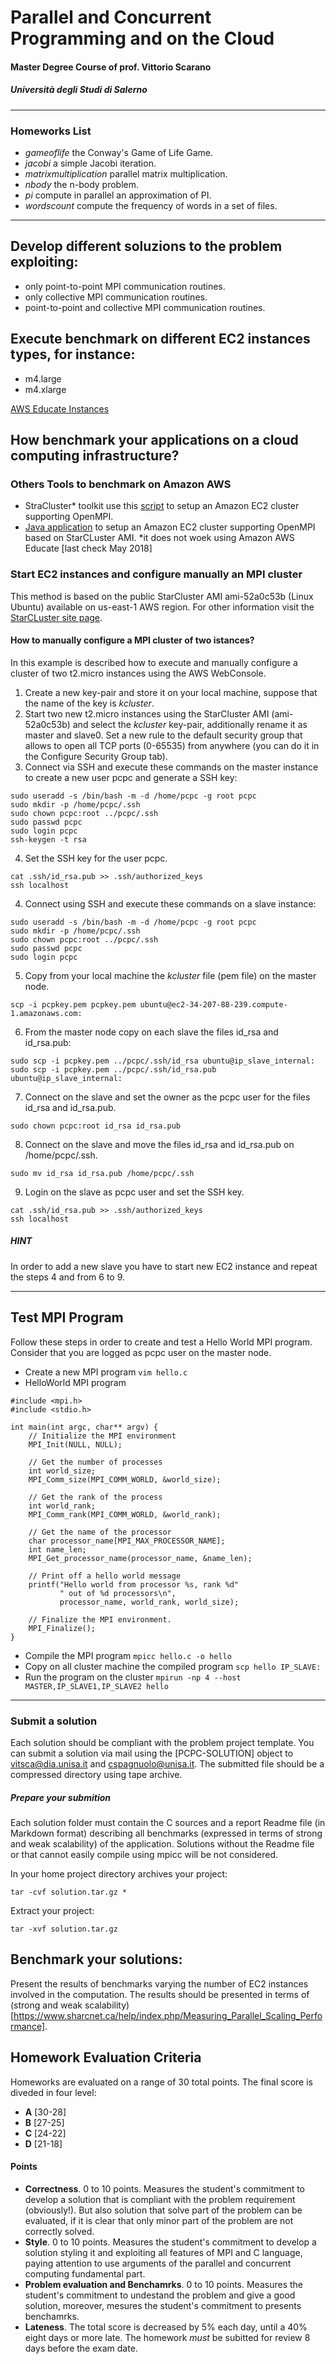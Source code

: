 # Parallel and Concurrent Programming and on the Cloud 
#### Master Degree Course of prof. Vittorio Scarano
##### Università degli Studi di Salerno
--------------------------------------------------------------------------------------------------

### Homeworks List
- _gameoflife_ the Conway's Game of Life Game.
- _jacobi_	a simple Jacobi iteration.
- _matrixmultiplication_	parallel matrix multiplication.
- _nbody_	the n-body problem.
- _pi_ compute in parallel an approximation of PI.
- _wordscount_ compute the frequency of words in a set of files.
-------------------------------------------------------------------------------------------------

## Develop different soluzions to the problem exploiting:
- only point-to-point MPI communication routines.
- only collective MPI communication routines.
- point-to-point and collective MPI communication routines.

## Execute benchmark on different EC2 instances types, for instance:
- m4.large 
- m4.xlarge

[AWS Educate Instances](https://s3.amazonaws.com/awseducate-starter-account-services/AWS_Educate_Starter_Accounts_and_AWS_Services.pdf)

## How benchmark your applications on a cloud computing infrastructure? 

### Others Tools to benchmark on Amazon AWS 

- StraCluster* toolkit use this [script](https://github.com/spagnuolocarmine/amazonhpc) to setup an Amazon EC2 cluster supporting OpenMPI.
-  [Java application](https://github.com/spagnuolocarmine/aws-cluster-toolkit)  to setup an Amazon EC2 cluster supporting OpenMPI based on StarCLuster AMI.
*it does not woek using Amazon AWS Educate [last check May 2018]

### Start EC2 instances and configure manually an MPI cluster

This method is based on the public StarCluster AMI ami-52a0c53b (Linux Ubuntu) available on us-east-1 AWS region. For other information visit the [StarCLuster site page](http://star.mit.edu/cluster/).

#### How to manually configure a MPI cluster of two istances?
In this example is described how to execute and manually configure a cluster of two t2.micro instances using the AWS WebConsole.

1) Create a new key-pair and store it on your local machine, suppose that the name of the key is _kcluster_.
2) Start two new t2.micro instances using the StarCluster AMI (ami-52a0c53b) and select the _kcluster_ key-pair, additionally rename it as master and slave0. Set a new rule to the default security group that allows to open all TCP ports (0-65535) from anywhere (you can do it in the Configure Security Group tab).
3) Connect via SSH and execute these commands on the master instance to create a new user pcpc and generate a SSH key:
```
sudo useradd -s /bin/bash -m -d /home/pcpc -g root pcpc
sudo mkdir -p /home/pcpc/.ssh
sudo chown pcpc:root ../pcpc/.ssh
sudo passwd pcpc
sudo login pcpc
ssh-keygen -t rsa
```
4) Set the SSH key for the user pcpc.
```
cat .ssh/id_rsa.pub >> .ssh/authorized_keys
ssh localhost
```
4) Connect using SSH and execute these commands on a slave instance:
```
sudo useradd -s /bin/bash -m -d /home/pcpc -g root pcpc
sudo mkdir -p /home/pcpc/.ssh
sudo chown pcpc:root ../pcpc/.ssh
sudo passwd pcpc
sudo login pcpc
```
5) Copy from your local machine the _kcluster_ file (pem file) on the master node.
``` 
scp -i pcpkey.pem pcpkey.pem ubuntu@ec2-34-207-88-239.compute-1.amazonaws.com:
```
6) From the master node copy on each slave the files id_rsa and id_rsa.pub:
```
sudo scp -i pcpkey.pem ../pcpc/.ssh/id_rsa ubuntu@ip_slave_internal:
sudo scp -i pcpkey.pem ../pcpc/.ssh/id_rsa.pub ubuntu@ip_slave_internal:
```
7) Connect on the slave and set the owner as the pcpc user for the files id_rsa and id_rsa.pub.
```
sudo chown pcpc:root id_rsa id_rsa.pub 
```
8) Connect on the slave and move the files id_rsa and id_rsa.pub on /home/pcpc/.ssh.
```
sudo mv id_rsa id_rsa.pub /home/pcpc/.ssh
```
9) Login on the slave as pcpc user and set the SSH key.
```
cat .ssh/id_rsa.pub >> .ssh/authorized_keys
ssh localhost
```

##### HINT

In order to add a new slave you have to start new EC2 instance and repeat the steps 4 and from 6 to 9.

------------------------------------------------------------------------------------------------
## Test MPI Program

Follow these steps in order to create and test a Hello World MPI program. Consider that you are logged as pcpc user on the master node.

- Create a new MPI program
```vim hello.c```
- HelloWorld MPI program
```
#include <mpi.h>
#include <stdio.h>

int main(int argc, char** argv) {
    // Initialize the MPI environment
    MPI_Init(NULL, NULL);

    // Get the number of processes
    int world_size;
    MPI_Comm_size(MPI_COMM_WORLD, &world_size);

    // Get the rank of the process
    int world_rank;
    MPI_Comm_rank(MPI_COMM_WORLD, &world_rank);

    // Get the name of the processor
    char processor_name[MPI_MAX_PROCESSOR_NAME];
    int name_len;
    MPI_Get_processor_name(processor_name, &name_len);

    // Print off a hello world message
    printf("Hello world from processor %s, rank %d"
           " out of %d processors\n",
           processor_name, world_rank, world_size);

    // Finalize the MPI environment.
    MPI_Finalize();
}
```
- Compile the MPI program 
```mpicc hello.c -o hello```
- Copy on all cluster machine the compiled program
```scp hello IP_SLAVE:```
- Run the program on the cluster
```mpirun -np 4 --host MASTER,IP_SLAVE1,IP_SLAVE2 hello```

------------------------------------------------------------------------------------------------
### Submit a solution

Each solution should be compliant with the problem project template. You can submit a solution via mail using the [PCPC-SOLUTION]  object to vitsca@dia.unisa.it and cspagnuolo@unisa.it. The submitted file should be a compressed directory using tape archive.

##### Prepare your submition

Each solution folder must contain the C sources and a report Readme file (in Markdown format) describing all benchmarks (expressed in terms of strong and weak scalability) of the application. Solutions without the Readme file or that cannot easily compile using mpicc will be not considered.

In your home project directory archives your project:
```
tar -cvf solution.tar.gz *
```
Extract your project:
```
tar -xvf solution.tar.gz
```
## Benchmark your solutions:

Present the results of  benchmarks varying the number of EC2 instances involved in the computation. The results should be presented in terms of (strong and weak scalability)[https://www.sharcnet.ca/help/index.php/Measuring_Parallel_Scaling_Performance].

## Homework Evaluation Criteria

Homeworks are evaluated on a range of 30 total points. The final score is diveded in four level:

- **A** [30-28]
- **B** [27-25]
- **C** [24-22]
- **D** [21-18]

#### Points

- **Correctness**. 0 to 10 points. Measures the student's commitment to develop a solution that is compliant with the problem requirement (obviously!). But also solution that solve part of the problem can be evaluated, if it is clear that only minor part of the problem are not correctly solved.
- **Style**. 0 to 10 points. Measures the student's commitment to develop a solution styling it and exploiting all features of MPI and C language, paying attention to use arguments of the parallel and concurrent computing fundamental part.
- **Problem evaluation and Benchamrks**. 0 to 10 points. Measures the student's commitment to undestand the problem and give a good solution, moreover, mesures the student's commitment to presents benchamrks.
- **Lateness**. The total score is decreased by 5% each day, until a 40% eight days or more late. The homework _must_ be subitted for review 8 days before the exam date.
